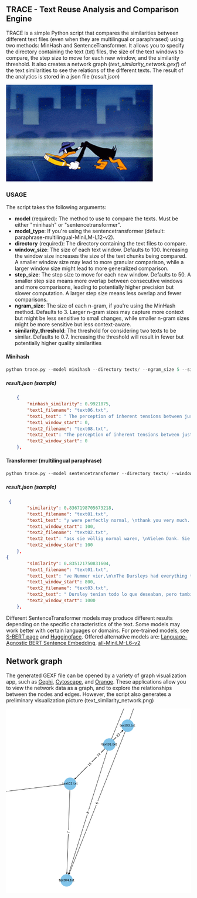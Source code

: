 ## TRACE - Text Reuse Analysis and Comparison Engine


TRACE is a simple Python script that compares the similarities between different text files (even when they are multilingual or paraphrased) using two methods: MinHash and SentenceTransformer. It allows you to specify the directory containing the text (txt) files, the size of the text windows to compare, the step size to move for each new window, and the similarity threshold. It also creates a network graph (_text_similarity_network.gexf_) of the text similarities to see the relations of the different texts. The result of the analytics is stored in a json file (_result.json_)

<img src="daffy-trace.gif" width="400" />


### USAGE

The script takes the following arguments:

- **model** (required): The method to use to compare the texts. Must be either "minihash" or "sentencetransformer".
- **model_type**: If you're using the sentencetransformer (default: paraphrase-multilingual-MiniLM-L12-v2).
- **directory** (required): The directory containing the text files to compare.
- **window_size**: The size of each text window. Defaults to 100. Increasing the window size increases the size of the text chunks being compared. A smaller window size may lead to more granular comparison, while a larger window size might lead to more generalized comparison.
- **step_size**: The step size to move for each new window. Defaults to 50.  A smaller step size means more overlap between consecutive windows and more comparisons, leading to potentially higher precision but slower computation. A larger step size means less overlap and fewer comparisons.
- **ngram_size**: The size of each n-gram, if you're using the MinHash method. Defaults to 3. Larger n-gram sizes may capture more context but might be less sensitive to small changes, while smaller n-gram sizes might be more sensitive but less context-aware.
- **similarity_threshold**: The threshold for considering two texts to be similar. Defaults to 0.7. 
Increasing the threshold will result in fewer but potentially higher quality similarities

#### Minihash
```python
python trace.py --model minihash --directory texts/ --ngram_size 5 --similarity_threshold 0.8
```
##### result.json (sample)
```json
    {
        "minhash_similarity": 0.9921875,
        "text1_filename": "text06.txt",
        "text1_text": " The perception of inherent tensions between justice and injustice (or the disproportion of good and",
        "text1_window_start": 0,
        "text2_filename": "text08.txt",
        "text2_text": "The perception of inherent tensions between justice and injustice (or the disproportion of good and ",
        "text2_window_start": 0
    },
```
#### Transformer (multilingual paraphrase)
```python
python trace.py --model sentencetransformer --directory texts/ --window_size 100 --step_size 100 --similarity_threshold=0.8
```
##### result.json (sample)
```json
 {
        "similarity": 0.8367198705673218,
        "text1_filename": "text01.txt",
        "text1_text": "y were perfectly normal, \nthank you very much. They were the last people you’d \nexpect to be involve",
        "text1_window_start": 100,
        "text2_filename": "text02.txt",
        "text2_text": "ass sie völlig normal waren, \nVielen Dank. Sie waren die letzten Menschen, von denen man \nin etwas S",
        "text2_window_start": 100
    },
{
        "similarity": 0.835121750831604,
        "text1_filename": "text01.txt",
        "text1_text": "ve Nummer vier,\n\nThe Dursleys had everything they wanted, but they \nalso had a secret, and their gre",
        "text1_window_start": 800,
        "text2_filename": "text03.txt",
        "text2_text": " Dursley tenían todo lo que deseaban, pero también un secreto que temían que se descubriera. Creían ",
        "text2_window_start": 1000
    },
```

Different SentenceTransformer models may produce different results depending on the specific characteristics of the text. Some models may work better with certain languages or domains. For pre-trained models, see [S-BERT page](https://www.sbert.net/docs/pretrained_models.html) and [Huggingface](https://huggingface.co/models?pipeline_tag=sentence-similarity&sort=trending). Offered alternative models are: [Language-Agnostic BERT Sentence Embedding](https://huggingface.co/sentence-transformers/LaBSE), [all-MiniLM-L6-v2](https://huggingface.co/sentence-transformers/all-MiniLM-L6-v2)



## Network graph
The generated GEXF file can be opened by a variety of graph visualization app, such as [Gephi](https://gephi.org/), [Cytoscape](https://cytoscape.org/), and [Orange](https://orangedatamining.com/widget-catalog/networks/networkanalysis/). These applications allow you to view the network data as a graph, and to explore the relationships between the nodes and edges. However, the script also generates a preliminary visualization picture (text_similarity_network.png)


<img src="visualization.png" width="700" />
